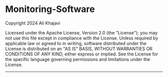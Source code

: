 # **Monitoring-Software**   

   Copyright 2024 Ali Khajavi

   Licensed under the Apache License, Version 2.0 (the "License");
   you may not use this file except in compliance with the License.
   Unless required by applicable law or agreed to in writing, software
   distributed under the License is distributed on an "AS IS" BASIS,
   WITHOUT WARRANTIES OR CONDITIONS OF ANY KIND, either express or implied.
   See the License for the specific language governing permissions and
   limitations under the License.

---

